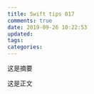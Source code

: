 ```yaml
---
title: Swift tips 017
comments: true
date: 2019-09-26 10:22:53
updated:
tags:
categories:
---
```


这是摘要

<!-- more -->

这是正文